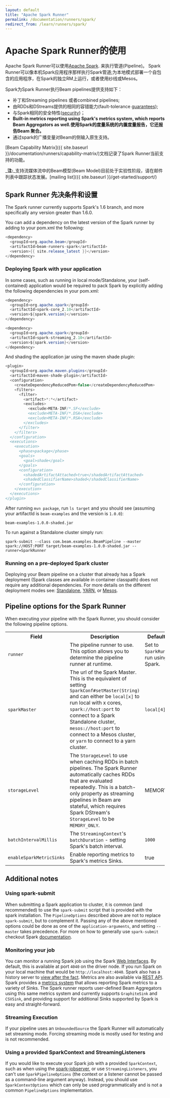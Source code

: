 ```yaml
---
layout: default
title: "Apache Spark Runner"
permalink: /documentation/runners/spark/
redirect_from: /learn/runners/spark/
---
```

# Apache Spark Runner的使用

Apache Spark Runner可以使用[Apache Spark](http://spark.apache.org/). 来执行管道(Pipeline)。
Spark Runner可以像本机Spark应用程序那样执行Spark管道;为本地模式部署一个自包含的应用程序，在Spark的独立RM上运行，或者使用纱线或Mesos。

Spark为Spark Runner执行Beam pipelines提供支持如下：

* 补丁和Streaming pipelines 或者combined pipelines;
* 由RDDs和DStreams提供的相同的容错能力(fault-tolerance [guarantees](http://spark.apache.org/docs/1.6.3/streaming-programming-guide.html#fault-tolerance-semantics));
* 与Spark相同的安全特性([security](http://spark.apache.org/docs/1.6.3/security.html))；
* **Built-in metrics reporting using Spark's metrics system, which reports Beam Aggregators as well.使用Spark的度量系统的内置度量报告，它还报告Beam 聚合。**
* 通过spark的广播变量对Beam的侧输入原生支持。

[Beam Capability Matrix]({{ site.baseurl }}/documentation/runners/capability-matrix/)文档记录了Spark Runner当前支持的功能。

_**注:**_支持流媒体流中的Beam模型(Beam Model)目前处于实验性阶段，请在邮件列表中跟踪状态发展。[mailing list]({{ site.baseurl }}/get-started/support/)

## Spark Runner 先决条件和设置

The Spark runner currently supports Spark's 1.6 branch, and more specifically any version greater than 1.6.0.

You can add a dependency on the latest version of the Spark runner by adding to your pom.xml the following:
```java
<dependency>
  <groupId>org.apache.beam</groupId>
  <artifactId>beam-runners-spark</artifactId>
  <version>{{ site.release_latest }}</version>
</dependency>
```

### Deploying Spark with your application

In some cases, such as running in local mode/Standalone, your (self-contained) application would be required to pack Spark by explicitly adding the following dependencies in your pom.xml:
```java
<dependency>
  <groupId>org.apache.spark</groupId>
  <artifactId>spark-core_2.10</artifactId>
  <version>${spark.version}</version>
</dependency>

<dependency>
  <groupId>org.apache.spark</groupId>
  <artifactId>spark-streaming_2.10</artifactId>
  <version>${spark.version}</version>
</dependency>
```

And shading the application jar using the maven shade plugin:
```java
<plugin>
  <groupId>org.apache.maven.plugins</groupId>
  <artifactId>maven-shade-plugin</artifactId>
  <configuration>
    <createDependencyReducedPom>false</createDependencyReducedPom>
    <filters>
      <filter>
        <artifact>*:*</artifact>
        <excludes>
          <exclude>META-INF/*.SF</exclude>
          <exclude>META-INF/*.DSA</exclude>
          <exclude>META-INF/*.RSA</exclude>
        </excludes>
      </filter>
    </filters>
  </configuration>
  <executions>
    <execution>
      <phase>package</phase>
      <goals>
        <goal>shade</goal>
      </goals>
      <configuration>
        <shadedArtifactAttached>true</shadedArtifactAttached>
        <shadedClassifierName>shaded</shadedClassifierName>
      </configuration>
    </execution>
  </executions>
</plugin>
```

After running <code>mvn package</code>, run <code>ls target</code> and you should see (assuming your artifactId is `beam-examples` and the version is `1.0.0`):
```
beam-examples-1.0.0-shaded.jar
```

To run against a Standalone cluster simply run:
```
spark-submit --class com.beam.examples.BeamPipeline --master spark://HOST:PORT target/beam-examples-1.0.0-shaded.jar --runner=SparkRunner
```

### Running on a pre-deployed Spark cluster

Deploying your Beam pipeline on a cluster that already has a Spark deployment (Spark classes are available in container classpath) does not require any additional dependencies.
For more details on the different deployment modes see: [Standalone](http://spark.apache.org/docs/latest/spark-standalone.html), [YARN](http://spark.apache.org/docs/latest/running-on-yarn.html), or [Mesos](http://spark.apache.org/docs/latest/running-on-mesos.html).

## Pipeline options for the Spark Runner

When executing your pipeline with the Spark Runner, you should consider the following pipeline options.

<table class="table table-bordered">
<tr>
  <th>Field</th>
  <th>Description</th>
  <th>Default Value</th>
</tr>
<tr>
  <td><code>runner</code></td>
  <td>The pipeline runner to use. This option allows you to determine the pipeline runner at runtime.</td>
  <td>Set to <code>SparkRunner</code> to run using Spark.</td>
</tr>
<tr>
  <td><code>sparkMaster</code></td>
  <td>The url of the Spark Master. This is the equivalent of setting <code>SparkConf#setMaster(String)</code> and can either be <code>local[x]</code> to run local with x cores, <code>spark://host:port</code> to connect to a Spark Standalone cluster, <code>mesos://host:port</code> to connect to a Mesos cluster, or <code>yarn</code> to connect to a yarn cluster.</td>
  <td><code>local[4]</code></td>
</tr>
<tr>
  <td><code>storageLevel</code></td>
  <td>The <code>StorageLevel</code> to use when caching RDDs in batch pipelines. The Spark Runner automatically caches RDDs that are evaluated repeatedly. This is a batch-only property as streaming pipelines in Beam are stateful, which requires Spark DStream's <code>StorageLevel</code> to be <code>MEMORY_ONLY</code>.</td>
  <td>MEMORY_ONLY</td>
</tr>
<tr>
  <td><code>batchIntervalMillis</code></td>
  <td>The <code>StreamingContext</code>'s <code>batchDuration</code> - setting Spark's batch interval.</td>
  <td><code>1000</code></td>
</tr>
<tr>
  <td><code>enableSparkMetricSinks</code></td>
  <td>Enable reporting metrics to Spark's metrics Sinks.</td>
  <td>true</td>
</tr>
</table>

## Additional notes

### Using spark-submit

When submitting a Spark application to cluster, it is common (and recommended) to use the <code>spark-submit</code> script that is provided with the spark installation.
The <code>PipelineOptions</code> described above are not to replace <code>spark-submit</code>, but to complement it.
Passing any of the above mentioned options could be done as one of the <code>application-arguments</code>, and setting <code>--master</code> takes precedence.
For more on how to generally use <code>spark-submit</code> checkout Spark [documentation](http://spark.apache.org/docs/1.6.3/submitting-applications.html#launching-applications-with-spark-submit).

### Monitoring your job

You can monitor a running Spark job using the Spark [Web Interfaces](http://spark.apache.org/docs/1.6.3/monitoring.html#web-interfaces). By default, this is available at port `4040` on the driver node. If you run Spark on your local machine that would be `http://localhost:4040`.
Spark also has a history server to [view after the fact](http://spark.apache.org/docs/1.6.3/monitoring.html#viewing-after-the-fact).
Metrics are also available via [REST API](http://spark.apache.org/docs/1.6.3/monitoring.html#rest-api).
Spark provides a [metrics system](http://spark.apache.org/docs/1.6.3/monitoring.html#metrics) that allows reporting Spark metrics to a variety of Sinks. The Spark runner reports user-defined Beam Aggregators using this same metrics system and currently supports <code>GraphiteSink</code> and <code>CSVSink</code>, and providing support for additional Sinks supported by Spark is easy and straight-forward.

### Streaming Execution

If your pipeline uses an <code>UnboundedSource</code> the Spark Runner will automatically set streaming mode. Forcing streaming mode is mostly used for testing and is not recommended.

### Using a provided SparkContext and StreamingListeners

If you would like to execute your Spark job with a provided <code>SparkContext</code>, such as when using the [spark-jobserver](https://github.com/spark-jobserver/spark-jobserver), or use <code>StreamingListeners</code>, you can't use <code>SparkPipelineOptions</code> (the context or a listener cannot be passed as a command-line argument anyway).
Instead, you should use <code>SparkContextOptions</code> which can only be used programmatically and is not a common <code>PipelineOptions</code> implementation.
